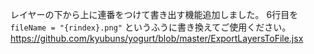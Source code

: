 レイヤーの下から上に連番をつけて書き出す機能追加しました。
6行目を
```fileName = "{rindex}.png"```
というふうに書き換えてご使用ください。
https://github.com/kyubuns/yogurt/blob/master/ExportLayersToFile.jsx
